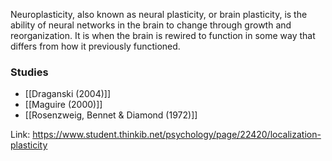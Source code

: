 Neuroplasticity, also known as neural plasticity, or brain plasticity, is the ability of neural networks in the brain to change through growth and reorganization. It is when the brain is rewired to function in some way that differs from how it previously functioned.

### Studies
- [[Draganski (2004)]]
- [[Maguire (2000)]]
- [[Rosenzweig, Bennet & Diamond (1972)]]

Link: https://www.student.thinkib.net/psychology/page/22420/localization-plasticity